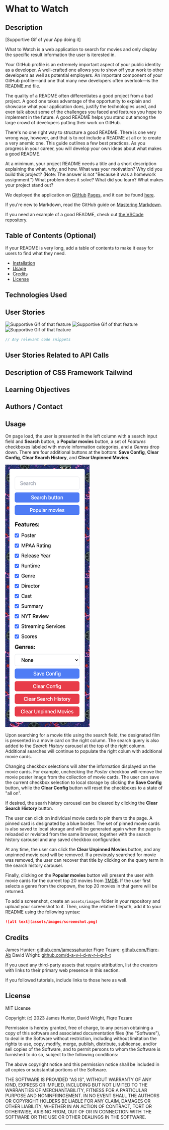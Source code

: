 # What to Watch

## Description 

[Supportive Gif of your App doing it]

What to Watch is a web application to search for movies and only display the specific result information the user is iterested in. 


Your GitHub profile is an extremely important aspect of your public identity as a developer. A well-crafted one allows you to show off your work to other developers as well as potential employers. An important component of your GitHub profile—and one that many new developers often overlook—is the README.md file.

The quality of a README often differentiates a good project from a bad project. A good one takes advantage of the opportunity to explain and showcase what your application does, justify the technologies used, and even talk about some of the challenges you faced and features you hope to implement in the future. A good README helps you stand out among the large crowd of developers putting their work on GitHub.

There's no one right way to structure a good README. There is one very wrong way, however, and that is to not include a README at all or to create a very anemic one. This guide outlines a few best practices. As you progress in your career, you will develop your own ideas about what makes a good README.

At a minimum, your project README needs a title and a short description explaining the what, why, and how. What was your motivation? Why did you build this project? (Note: The answer is not "Because it was a homework assignment.") What problem does it solve? What did you learn? What makes your project stand out? 



We deployed the application on [GitHub](https://github.com/) [Pages](https://pages.github.com/), and it can be found [here](https://jamessahunter.github.io/What-to-watch/).



If you're new to Markdown, read the GitHub guide on [Mastering Markdown](https://guides.github.com/features/mastering-markdown/).

If you need an example of a good README, check out [the VSCode repository](https://github.com/microsoft/vscode).


## Table of Contents (Optional)

If your README is very long, add a table of contents to make it easy for users to find what they need.

* [Installation](#installation)
* [Usage](#usage)
* [Credits](#credits)
* [License](#license)


## Technologies Used



## User Stories

![Supportive Gif of that feature](assets/images/screenshot.png)
![Supportive Gif of that feature](assets/images/screenshot.png)
![Supportive Gif of that feature](assets/images/screenshot.png)

```javascript
// Any relevant code snippets
```

## User Stories Related to API Calls



## Description of CSS Framework Tailwind



## Learning Objectives



## Authors / Contact





## Usage 

On page load, the user is presented in the left column with a search input field and **Search** button, a **Popular movies** button, a set of *Features* checkboxes labeled with movie information categories, and a *Genres* drop down. There are four additional buttons at the bottom: **Save Config**, **Clear Config**, **Clear Search History**, and **Clear Unpinned Movies**.

![Left column](assets/images/left-column.png)

Upon searching for a movie title using the search field, the designated film is presented in a movie card on the right column. The search query is also added to the *Search History* carousel at the top of the right column. Additional searches will continue to populate the right colum with additional movie cards.

Changing checkbox selections will alter the information displayed on the movie cards. For example, unchecking the *Poster* checkbox will remove the movie poster image from the collection of movie cards. The user can save the current checkbox selection to local storage by clicking the **Save Config** button, while the **Clear Config** button will reset the checkboxes to a state of "all on".

If desired, the searh history carousel can be cleared by clicking the **Clear Search History** button.

The user can click on individual movie cards to pin them to the page. A pinned card is designated by a blue border. The set of pinned movie cards is also saved to local storage and will be generated again when the page is reloaded or revisited from the same browser, together with the search history carousel and any saved checkbox configuration.

At any time, the user can click the **Clear Unpinned Movies** button, and any unpinned movie card will be removed. If a previously searched for movie was removed, the user can recover that title by clicking on the query term in the search history carousel.

Finally, clicking on the **Popular movies** button will present the user with movie cards for the current top 20 movies from [TMDB](https://www.themoviedb.org/?language=en-US). If the user first selects a genre from the dropown, the top 20 movies in that genre will be returned.




To add a screenshot, create an `assets/images` folder in your repository and upload your screenshot to it. Then, using the relative filepath, add it to your README using the following syntax:

```md
![alt text](assets/images/screenshot.png)
```


## Credits

James Hunter: [github.com/jamessahunter](https://github.com/jamessahunter)
Fiqre Tezare: [github.com/Fiqre-Ab](https://github.com/Fiqre-Ab)
David Wright: [github.com/d-a-v-i-d-w-r-i-g-h-t](https://github.com/d-a-v-i-d-w-r-i-g-h-t)



If you used any third-party assets that require attribution, list the creators with links to their primary web presence in this section.

If you followed tutorials, include links to those here as well.


## License

MIT License

Copyright (c) 2023 James Hunter, David Wright, Fiqre Tezare

Permission is hereby granted, free of charge, to any person obtaining a copy of this software and associated documentation files (the "Software"), to deal in the Software without restriction, including without limitation the rights to use, copy, modify, merge, publish, distribute, sublicense, and/or sell copies of the Software, and to permit persons to whom the Software is furnished to do so, subject to the following conditions:

The above copyright notice and this permission notice shall be included in all copies or substantial portions of the Software.

THE SOFTWARE IS PROVIDED "AS IS", WITHOUT WARRANTY OF ANY KIND, EXPRESS OR IMPLIED, INCLUDING BUT NOT LIMITED TO THE WARRANTIES OF MERCHANTABILITY, FITNESS FOR A PARTICULAR PURPOSE AND NONINFRINGEMENT. IN NO EVENT SHALL THE AUTHORS OR COPYRIGHT HOLDERS BE LIABLE FOR ANY CLAIM, DAMAGES OR OTHER LIABILITY, WHETHER IN AN ACTION OF CONTRACT, TORT OR OTHERWISE, ARISING FROM, OUT OF OR IN CONNECTION WITH THE SOFTWARE OR THE USE OR OTHER DEALINGS IN THE SOFTWARE.

---
